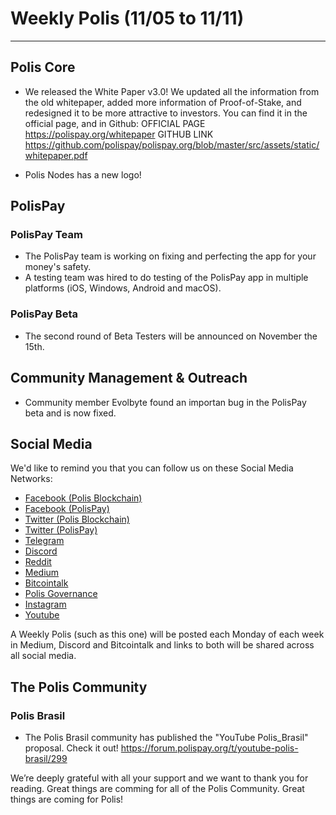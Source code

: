 # Weekly Polis (11/05 to 11/11) 
---
## Polis Core
* We released the White Paper v3.0!
We updated all the information from the old whitepaper, added more information of Proof-of-Stake, and redesigned it to be more attractive to investors.
You can find it in the official page, and in Github:
OFFICIAL PAGE
https://polispay.org/whitepaper
GITHUB LINK
https://github.com/polispay/polispay.org/blob/master/src/assets/static/whitepaper.pdf

* Polis Nodes has a new logo!

## PolisPay
### PolisPay Team
* The PolisPay team is working on fixing and perfecting the app for your money's safety. 
* A testing team was hired to do testing of the PolisPay app in multiple platforms (iOS, Windows, Android and macOS).

### PolisPay Beta
* The second round of Beta Testers will be announced on November the 15th.

## Community Management & Outreach
* Community member Evolbyte found an importan bug in the PolisPay beta and is now fixed.

## Social Media
We'd like to remind you that you can follow us on these Social Media Networks:

* [Facebook (Polis Blockchain)](https://www.facebook.com/polisblockchain/)
* [Facebook (PolisPay)](https://www.facebook.com/polispayofficial)
* [Twitter (Polis Blockchain)](https://twitter.com/PolisBlockchain)
* [Twitter (PolisPay)](https://twitter.com/polispayapp)
* [Telegram](https://t.me/PolisPayOfficial)
* [Discord](https://discordapp.com/invite/cAkeh8Y)
* [Reddit](https://www.reddit.com/r/PolisBlockChain/)
* [Medium](https://medium.com/@PolisBlockchain)
* [Bitcointalk](https://bitcointalk.org/index.php?topic=2627897.0)
* [Polis Governance](https://governance-portal.herokuapp.com/)
* [Instagram](https://www.instagram.com/polispay/)
* [Youtube](https://www.youtube.com/channel/UCX5e77jGNZCJhHk_m4Rskug)

A Weekly Polis (such as this one) will be posted each Monday of each week in Medium, Discord and Bitcointalk and links to both will be shared across all social media.

## The Polis Community
### Polis Brasil
* The Polis Brasil community has published the "YouTube Polis_Brasil" proposal. Check it out! https://forum.polispay.org/t/youtube-polis-brasil/299

We’re deeply grateful with all your support and we want to thank you for reading. Great things are comming for all of the Polis Community. Great things are coming for Polis!
